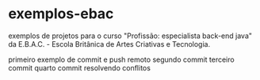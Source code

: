 # exemplos-ebac
exemplos de projetos para o curso "Profissão: especialista back-end java"
da E.B.A.C. - Escola Britânica de Artes Criativas e Tecnologia.

primeiro exemplo de commit e push remoto
segundo commit
terceiro commit
quarto commit
resolvendo conflitos
